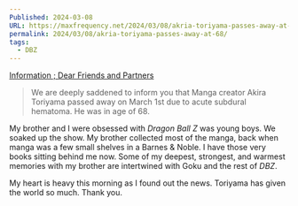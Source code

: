 ```yaml
---
Published: 2024-03-08
URL: https://maxfrequency.net/2024/03/08/akria-toriyama-passes-away-at-68/
permalink: 2024/03/08/akria-toriyama-passes-away-at-68/
tags:
  - DBZ
---
```

[Information ; Dear Friends and Partners](https://en.dragon-ball-official.com/news/01_2499.html)

> We are deeply saddened to inform you that Manga creator Akira Toriyama passed away on March 1st due to acute subdural hematoma. He was in age of 68.

My brother and I were obsessed with *Dragon Ball Z* was young boys. We soaked up the show. My brother collected most of the manga, back when manga was a few small shelves in a Barnes & Noble. I have those very books sitting behind me now. Some of my deepest, strongest, and warmest memories with my brother are intertwined with Goku and the rest of *DBZ*. 

My heart is heavy this morning as I found out the news. Toriyama has given the world so much. Thank you.